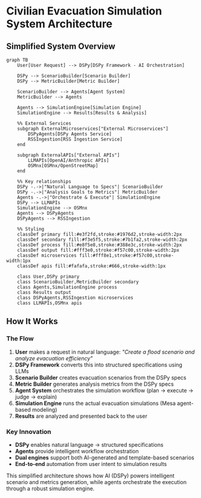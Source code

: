 # Civilian Evacuation Simulation System Architecture

## Simplified System Overview

```mermaid
graph TB
    User[User Request] --> DSPy[DSPy Framework - AI Orchestration]
    
    DSPy --> ScenarioBuilder[Scenario Builder]
    DSPy --> MetricBuilder[Metric Builder]
    
    ScenarioBuilder --> Agents[Agent System]
    MetricBuilder --> Agents
    
    Agents --> SimulationEngine[Simulation Engine]
    SimulationEngine --> Results[Results & Analysis]
    
    %% External Services
    subgraph ExternalMicroservices["External Microservices"]
        DSPyAgents[DSPy Agents Service]
        RSSIngestion[RSS Ingestion Service]
    end
    
    subgraph ExternalAPIs["External APIs"]
        LLMAPIs[OpenAI/Anthropic APIs]
        OSMnx[OSMnx/OpenStreetMap]
    end
    
    %% Key relationships
    DSPy -.->|"Natural Language to Specs"| ScenarioBuilder
    DSPy -.->|"Analysis Goals to Metrics"| MetricBuilder
    Agents -.->|"Orchestrate & Execute"| SimulationEngine
    DSPy --> LLMAPIs
    SimulationEngine --> OSMnx
    Agents --> DSPyAgents
    DSPyAgents --> RSSIngestion
    
    %% Styling
    classDef primary fill:#e3f2fd,stroke:#1976d2,stroke-width:2px
    classDef secondary fill:#f3e5f5,stroke:#7b1fa2,stroke-width:2px
    classDef process fill:#e8f5e8,stroke:#388e3c,stroke-width:2px
    classDef output fill:#fff3e0,stroke:#f57c00,stroke-width:2px
    classDef microservices fill:#fff8e1,stroke:#f57c00,stroke-width:1px
    classDef apis fill:#fafafa,stroke:#666,stroke-width:1px
    
    class User,DSPy primary
    class ScenarioBuilder,MetricBuilder secondary
    class Agents,SimulationEngine process
    class Results output
    class DSPyAgents,RSSIngestion microservices
    class LLMAPIs,OSMnx apis
```

## How It Works

### **The Flow**
1. **User** makes a request in natural language: *"Create a flood scenario and analyze evacuation efficiency"*
2. **DSPy Framework** converts this into structured specifications using LLMs
3. **Scenario Builder** creates evacuation scenarios from the DSPy specs
4. **Metric Builder** generates analysis metrics from the DSPy specs  
5. **Agent System** orchestrates the simulation workflow (plan → execute → judge → explain)
6. **Simulation Engine** runs the actual evacuation simulations (Mesa agent-based modeling)
7. **Results** are analyzed and presented back to the user

### **Key Innovation**
- **DSPy** enables natural language → structured specifications
- **Agents** provide intelligent workflow orchestration
- **Dual engines** support both AI-generated and template-based scenarios
- **End-to-end** automation from user intent to simulation results

This simplified architecture shows how AI (DSPy) powers intelligent scenario and metrics generation, while agents orchestrate the execution through a robust simulation engine.
